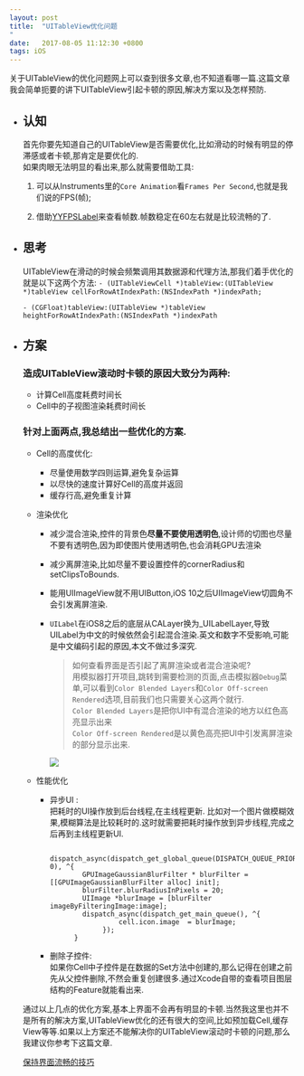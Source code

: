 ```yaml
---
layout: post
title:  "UITableView优化问题
"
date:   2017-08-05 11:12:30 +0800
tags: iOS
---
```

关于UITableView的优化问题网上可以查到很多文章,也不知道看哪一篇.这篇文章我会简单扼要的讲下UITableView引起卡顿的原因,解决方案以及怎样预防.

- ## 认知

  首先你要先知道自己的UITableView是否需要优化,比如滑动的时候有明显的停滞感或者卡顿,那肯定是要优化的.  
  如果肉眼无法明显的看出来,那么就需要借助工具: 
  
    1. 可以从Instruments里的`Core Animation`看`Frames Per Second`,也就是我们说的FPS(帧);  
    
    2. 借助[YYFPSLabel](https://github.com/yehot/YYFPSLabel)来查看帧数.帧数稳定在60左右就是比较流畅的了.


- ## 思考
  UITableView在滑动的时候会频繁调用其数据源和代理方法,那我们着手优化的就是以下这两个方法:
  `- (UITableViewCell *)tableView:(UITableView *)tableView cellForRowAtIndexPath:(NSIndexPath *)indexPath;`
  
  `- (CGFloat)tableView:(UITableView *)tableView heightForRowAtIndexPath:(NSIndexPath *)indexPath`

- ## 方案
  ### 造成UITableView滚动时卡顿的原因大致分为两种:  
  
  - 计算Cell高度耗费时间长
  - Cell中的子视图渲染耗费时间长
  
  ### 针对上面两点,我总结出一些优化的方案.

  - Cell的高度优化: 
    - 尽量使用数学四则运算,避免复杂运算
    - 以尽快的速度计算好Cell的高度并返回
    - 缓存行高,避免重复计算
  
  - 渲染优化  
  
    - 减少混合渲染,控件的背景色**尽量不要使用透明色**,设计师的切图也尽量不要有透明色,因为即使图片使用透明色,也会消耗GPU去渲染
    - 减少离屏渲染,比如尽量不要设置控件的cornerRadius和setClipsToBounds.  
    - 能用UIImageView就不用UIButton,iOS 10之后UIImageView切圆角不会引发离屏渲染.
    - `UILabel`在iOS8之后的底层从CALayer换为_UILabelLayer,导致UILabel为中文的时候依然会引起混合渲染.英文和数字不受影响,可能是中文编码引起的原因,本文不做过多深究.
      > 如何查看界面是否引起了离屏渲染或者混合渲染呢?  
      用模拟器打开项目,跳转到需要检测的页面,点击模拟器`Debug`菜单,可以看到`Color Blended Layers`和`Color Off-screen Rendered`选项,目前我们也只需要关心这两个就行.   
      `Color Blended Layers`是把你UI中有混合渲染的地方以红色高亮显示出来  
      `Color Off-screen Rendered`是以黄色高亮把UI中引发离屏渲染的部分显示出来.

      ![](http://oclnty4pg.bkt.clouddn.com/1512720271555.jpg?imageView2/0/w/300/q/100)

  - 性能优化
   	 - 异步UI :  
    把耗时的UI操作放到后台线程,在主线程更新.
    比如对一个图片做模糊效果,模糊算法是比较耗时的.这时就需要把耗时操作放到异步线程,完成之后再到主线程更新UI.
		
		        dispatch_async(dispatch_get_global_queue(DISPATCH_QUEUE_PRIORITY_HIGH, 0), ^{
		           GPUImageGaussianBlurFilter * blurFilter = [[GPUImageGaussianBlurFilter alloc] init];
		           blurFilter.blurRadiusInPixels = 20;
		           UIImage *blurImage = [blurFilter imageByFilteringImage:image];
		           dispatch_async(dispatch_get_main_queue(), ^{
		                    cell.icon.image  = blurImage;
		                });
		         }
		         
		         
  	  - 删除子控件:   
    如果你Cell中子控件是在数据的Set方法中创建的,那么记得在创建之前先从父控件删除,不然会重复创建很多.通过Xcode自带的查看项目图层结构的Feature就能看出来.
  
  通过以上几点的优化方案,基本上界面不会再有明显的卡顿.当然我这里也并不是所有的解决方案,UITableView优化的还有很大的空间,比如预加载Cell,缓存View等等.如果以上方案还不能解决你的UITableView滚动时卡顿的问题,那么我建议你参考下这篇文章.   
  
  [保持界面流畅的技巧](https://blog.ibireme.com/2015/11/12/smooth_user_interfaces_for_ios/)